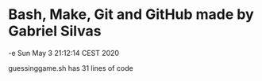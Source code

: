 # Bash, Make, Git and GitHub made by Gabriel Silvas
-e Sun May  3 21:12:14 CEST 2020

guessinggame.sh has 31 lines of code
